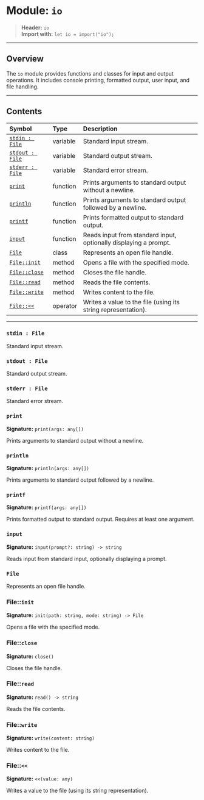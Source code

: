 # Module: `io`

> **Header:** `io`  
> **Import with:** `let io = import("io");`

---

## Overview

The `io` module provides functions and classes for input and output operations.
It includes console printing, formatted output, user input, and file handling.

---

## Contents

| Symbol | Type | Description |
|:--------|:------|:-------------|
| [`stdin : File`](#stdin-:-file) | variable | Standard input stream. |
| [`stdout : File`](#stdout-:-file) | variable | Standard output stream. |
| [`stderr : File`](#stderr-:-file) | variable | Standard error stream. |
| [`print`](#print) | function | Prints arguments to standard output without a newline. |
| [`println`](#println) | function | Prints arguments to standard output followed by a newline. |
| [`printf`](#printf) | function | Prints formatted output to standard output. |
| [`input`](#input) | function | Reads input from standard input, optionally displaying a prompt. |
| [`File`](#file) | class | Represents an open file handle. |
| [`File::init`](#file-init) | method | Opens a file with the specified mode. |
| [`File::close`](#file-close) | method | Closes the file handle. |
| [`File::read`](#file-read) | method | Reads the file contents. |
| [`File::write`](#file-write) | method | Writes content to the file. |
| [`File::<<`](#file-<<) | operator | Writes a value to the file (using its string representation). |

---

### `stdin : File`

Standard input stream.

### `stdout : File`

Standard output stream.

### `stderr : File`

Standard error stream.

### `print`

**Signature:** `print(args: any[])`  

Prints arguments to standard output without a newline.

### `println`

**Signature:** `println(args: any[])`  

Prints arguments to standard output followed by a newline.

### `printf`

**Signature:** `printf(args: any[])`  

Prints formatted output to standard output.
Requires at least one argument.

### `input`

**Signature:** `input(prompt?: string) -> string`  

Reads input from standard input, optionally displaying a prompt.

### `File`

Represents an open file handle.

### File::`init`

**Signature:** `init(path: string, mode: string) -> File`  

Opens a file with the specified mode.

### File::`close`

**Signature:** `close()`  

Closes the file handle.

### File::`read`

**Signature:** `read() -> string`  

Reads the file contents.

### File::`write`

**Signature:** `write(content: string)`  

Writes content to the file.

### File::`<<`

**Signature:** `<<(value: any)`  

Writes a value to the file (using its string representation).

